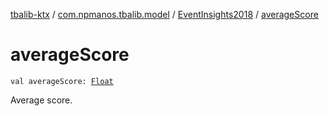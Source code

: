 [tbalib-ktx](../../index.md) / [com.npmanos.tbalib.model](../index.md) / [EventInsights2018](index.md) / [averageScore](./average-score.md)

# averageScore

`val averageScore: `[`Float`](https://kotlinlang.org/api/latest/jvm/stdlib/kotlin/-float/index.html)

Average score.

